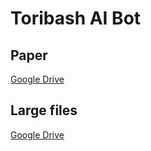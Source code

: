 # Toribash AI Bot

## Paper
[Google Drive](https://drive.google.com/open?id=1zkvG-lInljfoJLASjSyuOFlYAbb6M5Me)

## Large files
[Google Drive](https://drive.google.com/open?id=1BPcNr5i2EoIlr2E1LR1u02gAAIuky7Eq)
